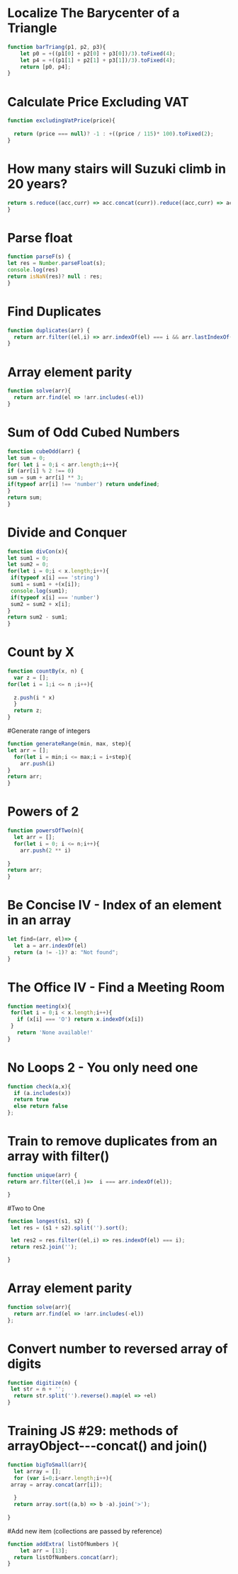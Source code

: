 # Localize The Barycenter of a Triangle
```javascript
function barTriang(p1, p2, p3){
    let p0 = +((p1[0] + p2[0] + p3[0])/3).toFixed(4);
    let p4 = +((p1[1] + p2[1] + p3[1])/3).toFixed(4);
    return [p0, p4];
}
```
# Calculate Price Excluding VAT
```javascript
function excludingVatPrice(price){
 
  return (price === null)? -1 : +((price / 115)* 100).toFixed(2);
}
```
# How many stairs will Suzuki climb in 20 years?
```javascript
return s.reduce((acc,curr) => acc.concat(curr)).reduce((acc,curr) => acc + curr)* 20; 
}
```
# Parse float
```javascript
function parseF(s) {
let res = Number.parseFloat(s);
console.log(res)
return isNaN(res)? null : res;
}
```
# Find Duplicates
```javascript
function duplicates(arr) {
  return arr.filter((el,i) => arr.indexOf(el) === i && arr.lastIndexOf(el) !== i)
}
```
# Array element parity
```javascript
function solve(arr){
  return arr.find(el => !arr.includes(-el))
}
```
# Sum of Odd Cubed Numbers
```javascript
function cubeOdd(arr) {
let sum = 0;
for( let i = 0;i < arr.length;i++){
if (arr[i] % 2 !== 0) 
sum = sum + arr[i] ** 3;
if(typeof arr[i] !== 'number') return undefined;
}
return sum;
}
```
# Divide and Conquer
```javascript
function divCon(x){
let sum1 = 0;
let sum2 = 0;
for(let i = 0;i < x.length;i++){
 if(typeof x[i] === 'string') 
 sum1 = sum1 + +(x[i]);
 console.log(sum1);
 if(typeof x[i] === 'number')
 sum2 = sum2 + x[i];
}
return sum2 - sum1;
}
```
# Count by X
```javascript
function countBy(x, n) {
  var z = [];
for(let i = 1;i <= n ;i++){
  
  z.push(i * x)
  }
  return z;
}
```
#Generate range of integers
```javascript
function generateRange(min, max, step){
let arr = [];
  for(let i = min;i <= max;i = i+step){
    arr.push(i)
}
return arr;
}
```
# Powers of 2
```javascript
function powersOfTwo(n){
  let arr = [];
  for(let i = 0; i <= n;i++){
    arr.push(2 ** i)
  
}
return arr;
}
```
# Be Concise IV - Index of an element in an array
```javascript
let find=(arr, el)=> {
  let a = arr.indexOf(el)
  return (a != -1)? a: "Not found";
}
```
# The Office IV - Find a Meeting Room
```javascript
function meeting(x){
 for(let i = 0;i < x.length;i++){
   if (x[i] === 'O') return x.indexOf(x[i])
 }
   return 'None available!'
}
```

# No Loops 2 - You only need one
```javascript
function check(a,x){
  if (a.includes(x))
  return true
  else return false
};
```
# Train to remove duplicates from an array with filter()
```javascript
function unique(arr) {
return arr.filter((el,i )=>  i === arr.indexOf(el));

}
```
#Two to One
```javascript
function longest(s1, s2) {
 let res = (s1 + s2).split('').sort();

 let res2 = res.filter((el,i) => res.indexOf(el) === i);
 return res2.join('');

}
```
# Array element parity
```javascript
function solve(arr){
  return arr.find(el => !arr.includes(-el))
};
```
# Convert number to reversed array of digits
```javascript
function digitize(n) {
 let str = n + '';
  return str.split('').reverse().map(el => +el)
}
```
# Training JS #29: methods of arrayObject---concat() and join()
```javascript
function bigToSmall(arr){
  let array = [];
  for (var i=0;i<arr.length;i++){ 
 array = array.concat(arr[i]);
  
  }
  return array.sort((a,b) => b -a).join('>');
  
}
```
#Add new item (collections are passed by reference)
```javascript
function addExtra( listOfNumbers ){
    let arr = [13];
  return listOfNumbers.concat(arr);
}
```